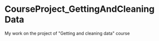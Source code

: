 # CourseProject_GettingAndCleaningData
My work on the project of "Getting and cleaning data" course
